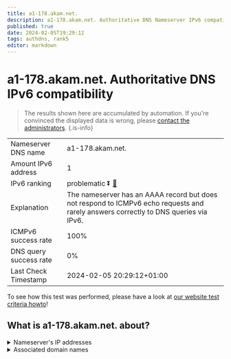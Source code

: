 ```yaml
---
title: a1-178.akam.net.
description: a1-178.akam.net. Authoritative DNS Nameserver IPv6 compatibility
published: true
date: 2024-02-05T19:29:12
tags: authdns, rank5
editor: markdown
---
```


# a1-178.akam.net. Authoritative DNS IPv6 compatibility

> The results shown here are accumulated by automation. If you're convinced the displayed data is wrong, please [contact the administrators](/howto/chat). 
{.is-info}




|   |   |
| - | - |
| Nameserver DNS name | a1-178.akam.net.
| Amount IPv6 address | 1
| IPv6 ranking | problematic :arrow_double_down: [🔗](/howto/ranking) |
| Explanation | The nameserver has an AAAA record but does not respond to ICMPv6 echo requests and rarely answers correctly to DNS queries via IPv6. |
| ICMPv6 success rate | 100%|
| DNS query success rate | 0% |
| Last Check Timestamp | 2024-02-05 20:29:12+01:00 |

To see how this test was performed, please have a look at [our website test criteria howto](/howto/testcriteria/authdns)!


## What is a1-178.akam.net. about?




<details>
<summary>Nameserver's IP addresses</summary>

2600:1401:2::b2

</details>



<details>
<summary>Associated domain names</summary>

www.genentech.com

www.roche.com

</details>
